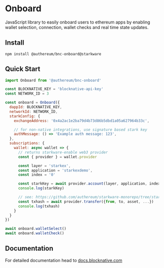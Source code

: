 # Onboard

JavaScript library to easily onboard users to ethereum apps by enabling wallet selection, connection, wallet checks and real time state updates.

## Install

`npm install @authereum/bnc-onboard@starkware`

## Quick Start

```javascript
import Onboard from '@authereum/bnc-onboard'

const BLOCKNATIVE_KEY = 'blocknative-api-key'
const NETWORK_ID = 3

const onboard = Onboard({
  dappId: BLOCKNATIVE_KEY,
  networkId: NETWORK_ID,
  starkConfig: {
    exchangeAddress: '0x4a2ac1e2ba79d4b73d86b5dbd1a05a627964b33c',

    // for non-native integrations, use signature based stark key
    authMessage: () => 'Example auth message: 123',
  },
  subscriptions: {
    wallet: async wallet => {
      // returns starkware-enable web3 provider
      const { provider } = wallet.provider

      const layer = 'starkex',
      const application = 'starkexdemo',
      const index = '0'

      const starkKey = await provider.account(layer, application, index)
      console.log(starkKey)

      // see: https://github.com/authereum/starkware-monorepo/tree/starkex-3.0/packages/starkware-provider
      const txhash = await provider.transfer({from, to, asset, ...})
      console.log(txhash)
    }
  }
})

await onboard.walletSelect()
await onboard.walletCheck()
```

## Documentation

For detailed documentation head to [docs.blocknative.com](https://docs.blocknative.com/onboard)
